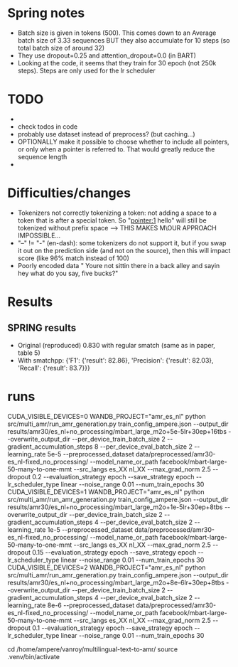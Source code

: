 # Spring notes
- Batch size is given in tokens (500). This comes down to an Average batch size of 3.33 sequences BUT they also accumulate for 10 steps (so total batch size of around 32)
- They use dropout=0.25 and attention_dropout=0.0 (in BART)
- Looking at the code, it seems that they train for 30 epoch (not 250k steps). Steps are only used for the lr scheduler

# TODO
- 
- check todos in code
- probably use dataset instead of preprocess? (but caching...)
- OPTIONALLY make it possible to choose whether to include all pointers, or only when a pointer is referred to. That would greatly reduce the sequence length
- 

# Difficulties/changes
- Tokenizers not correctly tokenizing a token: not adding a space to a token that is after a special token. So "<pointer:1> hello" will still be tokenized without prefix space --> THIS MAKES M\OUR APPROACH IMPOSSIBLE...
- "–" != "-" (en-dash): some tokenizers do not support it, but if you swap it out on the prediction side (and not on the source), then this will impact score (like 96% match instead of 100)
- Poorly encoded data " You re not sittin  there in a back alley and sayin  hey what do you say, five bucks?"

# Results
## SPRING results
- Original (reproduced) 0.830 with regular smatch (same as in paper, table 5)
- With smatchpp: {'F1': {'result': 82.86}, 'Precision': {'result': 82.03}, 'Recall': {'result': 83.7}}}


# runs
CUDA_VISIBLE_DEVICES=0 WANDB_PROJECT="amr_es_nl" python src/multi_amr/run_amr_generation.py train_config_ampere.json --output_dir results/amr30/es_nl+no_processing/mbart_large_m2o+5e-5lr+30ep+16tbs --overwrite_output_dir --per_device_train_batch_size 2 --gradient_accumulation_steps 8 --per_device_eval_batch_size 2 --learning_rate 5e-5 --preprocessed_dataset data/preprocessed/amr30-es_nl-fixed_no_processing/ --model_name_or_path facebook/mbart-large-50-many-to-one-mmt --src_langs es_XX nl_XX --max_grad_norm 2.5 --dropout 0.2 --evaluation_strategy epoch --save_strategy epoch --lr_scheduler_type linear --noise_range 0.01 --num_train_epochs 30
CUDA_VISIBLE_DEVICES=1 WANDB_PROJECT="amr_es_nl" python src/multi_amr/run_amr_generation.py train_config_ampere.json --output_dir results/amr30/es_nl+no_processing/mbart_large_m2o+1e-5lr+30ep+8tbs --overwrite_output_dir --per_device_train_batch_size 2 --gradient_accumulation_steps 4 --per_device_eval_batch_size 2 --learning_rate 1e-5 --preprocessed_dataset data/preprocessed/amr30-es_nl-fixed_no_processing/ --model_name_or_path facebook/mbart-large-50-many-to-one-mmt --src_langs es_XX nl_XX --max_grad_norm 2.5 --dropout 0.15 --evaluation_strategy epoch --save_strategy epoch --lr_scheduler_type linear --noise_range 0.01 --num_train_epochs 30
CUDA_VISIBLE_DEVICES=2 WANDB_PROJECT="amr_es_nl" python src/multi_amr/run_amr_generation.py train_config_ampere.json --output_dir results/amr30/es_nl+no_processing/mbart_large_m2o+8e-6lr+30ep+8tbs --overwrite_output_dir --per_device_train_batch_size 2 --gradient_accumulation_steps 4 --per_device_eval_batch_size 2 --learning_rate 8e-6 --preprocessed_dataset data/preprocessed/amr30-es_nl-fixed_no_processing/ --model_name_or_path facebook/mbart-large-50-many-to-one-mmt --src_langs es_XX nl_XX --max_grad_norm 2.5 --dropout 0.1 --evaluation_strategy epoch --save_strategy epoch --lr_scheduler_type linear --noise_range 0.01 --num_train_epochs 30

cd /home/ampere/vanroy/multilingual-text-to-amr/
source .venv/bin/activate
